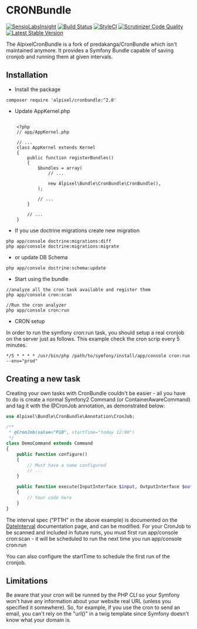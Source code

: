 CRONBundle
===========

[![SensioLabsInsight](https://insight.sensiolabs.com/projects/014b2cfe-5f5d-42c2-b2e6-2c6f59342222/mini.png)](https://insight.sensiolabs.com/projects/014b2cfe-5f5d-42c2-b2e6-2c6f59342222)
[![Build Status](https://travis-ci.org/alpixel/AlpixelCronBundle.svg?branch=master)](https://travis-ci.org/alpixel/AlpixelCronBundle)
[![StyleCI](https://styleci.io/repos/50050483/shield)](https://styleci.io/repos/50050483)
[![Scrutinizer Code Quality](https://scrutinizer-ci.com/g/alpixel/AlpixelCronBundle/badges/quality-score.png?b=master)](https://scrutinizer-ci.com/g/alpixel/AlpixelCronBundle/?branch=master)
[![Latest Stable Version](https://poser.pugx.org/alpixel/cronbundle/v/stable)](https://packagist.org/packages/alpixel/cronbundle)


The AlpixelCronBundle is a fork of predakanga/CronBundle which isn't maintained anymore. It provides a Symfony Bundle capable of saving cronjob and running them at given intervals.



## Installation

* Install the package

```
composer require 'alpixel/cronbundle:^2.0'
```

* Update AppKernel.php


```

    <?php
    // app/AppKernel.php

    // ...
    class AppKernel extends Kernel
    {
        public function registerBundles()
        {
            $bundles = array(
                // ...

                new Alpixel\Bundle\CronBundle\CronBundle(),
            );

            // ...
        }

        // ...
    }
```

* If you use doctrine migrations create new migration

```
php app/console doctrine:migrations:diff
php app/console doctrine:migrations:migrate
```

* or update DB Schema

```
php app/console doctrine:schema:update
```

* Start using the bundle

```
//analyze all the cron task available and register them
php app/console cron:scan 

//Run the cron analyzer
php app/console cron:run
```

* CRON setup

In order to run the symfony cron:run task, you should setup a real cronjob on the server just as follows. This example check the cron scrip every 5 minutes.

```
*/5 * * * * /usr/bin/php /path/to/symfony/install/app/console cron:run --env="prod"
```

## Creating a new task

Creating your own tasks with CronBundle couldn't be easier - all you have to do is create a normal Symfony2 Command (or ContainerAwareCommand) and tag it with the @CronJob annotation, as demonstrated below:

```php
use Alpixel\Bundle\CronBundle\Annotation\CronJob;

/**
 * @CronJob(value="P1D", startTime="today 12:00")
 */
class DemoCommand extends Command
{
    public function configure()
    {
        // Must have a name configured
        // ...
    }

    public function execute(InputInterface $input, OutputInterface $output)
    {
        // Your code here
    }
}
```

The interval spec ("PT1H" in the above example) is documented on the [DateInterval](http://php.net/dateinterval) documentation page, and can be modified. For your CronJob to be scanned and included in future runs, you must first run app/console cron:scan - it will be scheduled to run the next time you run app/console cron:run

You can also configure the startTime to schedule the first run of the cronjob.

## Limitations

Be aware that your cron will be runned by the PHP CLI so your Symfony won't have any information about your website real URL (unless you specified it somewhere).
So, for example, if you use the cron to send an email, you can't rely on the "url()" in a twig template since Symfony doesn't know what your domain is. 
